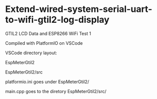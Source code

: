 # Extend-wired-system-serial-uart-to-wifi-gtil2-log-display
GTIL2 LCD Data and ESP8266 WiFi Test 1

Compiled with PlatformIO on VSCode

VSCode directory layout:

EspMeterGtil2

EspMeterGtil2/src

platformio.ini goes under EspMeterGtil2/

main.cpp goes to the diretory EspMeterGtil2/src/
